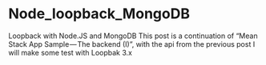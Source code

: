 # Node_loopback_MongoDB
Loopback with Node.JS and MongoDB This post is a continuation of “Mean Stack App Sample — The backend (I)”, with the api from the previous post I will make some test with Loopbak 3.x
